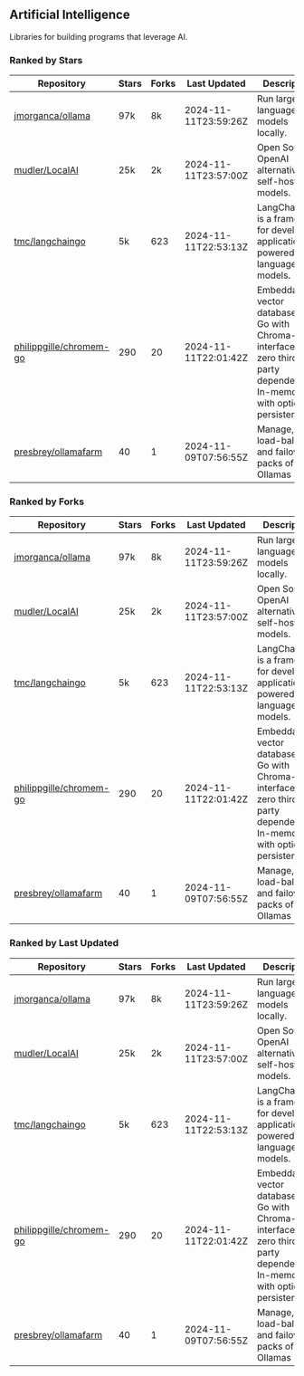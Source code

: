 ## Artificial Intelligence

Libraries for building programs that leverage AI.

### Ranked by Stars

| Repository | Stars | Forks | Last Updated | Description | 
|------------|-------|-------|--------------|-------------|
| [jmorganca/ollama](https://github.com/jmorganca/ollama) | 97k | 8k | 2024-11-11T23:59:26Z |  Run large language models locally. |
| [mudler/LocalAI](https://github.com/mudler/LocalAI) | 25k | 2k | 2024-11-11T23:57:00Z |  Open Source OpenAI alternative, self-host AI models. |
| [tmc/langchaingo](https://github.com/tmc/langchaingo) | 5k | 623 | 2024-11-11T22:53:13Z |  LangChainGo is a framework for developing applications powered by language models. |
| [philippgille/chromem-go](https://github.com/philippgille/chromem-go) | 290 | 20 | 2024-11-11T22:01:42Z |  Embeddable vector database for Go with Chroma-like interface and zero third-party dependencies. In-memory with optional persistence. |
| [presbrey/ollamafarm](https://github.com/presbrey/ollamafarm) | 40 | 1 | 2024-11-09T07:56:55Z |  Manage, load-balance, and failover packs of Ollamas |

### Ranked by Forks

| Repository | Stars | Forks | Last Updated | Description | 
|------------|-------|-------|--------------|-------------|
| [jmorganca/ollama](https://github.com/jmorganca/ollama) | 97k | 8k | 2024-11-11T23:59:26Z |  Run large language models locally. |
| [mudler/LocalAI](https://github.com/mudler/LocalAI) | 25k | 2k | 2024-11-11T23:57:00Z |  Open Source OpenAI alternative, self-host AI models. |
| [tmc/langchaingo](https://github.com/tmc/langchaingo) | 5k | 623 | 2024-11-11T22:53:13Z |  LangChainGo is a framework for developing applications powered by language models. |
| [philippgille/chromem-go](https://github.com/philippgille/chromem-go) | 290 | 20 | 2024-11-11T22:01:42Z |  Embeddable vector database for Go with Chroma-like interface and zero third-party dependencies. In-memory with optional persistence. |
| [presbrey/ollamafarm](https://github.com/presbrey/ollamafarm) | 40 | 1 | 2024-11-09T07:56:55Z |  Manage, load-balance, and failover packs of Ollamas |

### Ranked by Last Updated

| Repository | Stars | Forks | Last Updated | Description | 
|------------|-------|-------|--------------|-------------|
| [jmorganca/ollama](https://github.com/jmorganca/ollama) | 97k | 8k | 2024-11-11T23:59:26Z |  Run large language models locally. |
| [mudler/LocalAI](https://github.com/mudler/LocalAI) | 25k | 2k | 2024-11-11T23:57:00Z |  Open Source OpenAI alternative, self-host AI models. |
| [tmc/langchaingo](https://github.com/tmc/langchaingo) | 5k | 623 | 2024-11-11T22:53:13Z |  LangChainGo is a framework for developing applications powered by language models. |
| [philippgille/chromem-go](https://github.com/philippgille/chromem-go) | 290 | 20 | 2024-11-11T22:01:42Z |  Embeddable vector database for Go with Chroma-like interface and zero third-party dependencies. In-memory with optional persistence. |
| [presbrey/ollamafarm](https://github.com/presbrey/ollamafarm) | 40 | 1 | 2024-11-09T07:56:55Z |  Manage, load-balance, and failover packs of Ollamas |

